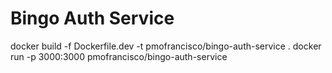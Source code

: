# Bingo Auth Service

docker build -f Dockerfile.dev -t pmofrancisco/bingo-auth-service .
docker run -p 3000:3000 pmofrancisco/bingo-auth-service
